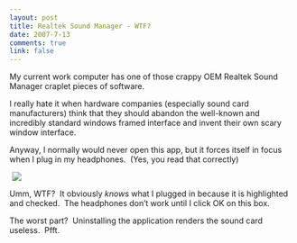 ```yaml
--- 
layout: post
title: Realtek Sound Manager - WTF?
date: 2007-7-13
comments: true
link: false
---
```

<p>My current work computer has one of those crappy OEM Realtek Sound Manager craplet pieces of software.</p><p>I really hate it when hardware companies (especially sound card manufacturers) think that they should abandon the well-known and incredibly standard windows framed interface and invent their own scary window interface.</p><p>Anyway, I normally would never open this app, but it forces itself in focus when I plug in my headphones.&nbsp; (Yes, you read that correctly)</p><p><img src="/images/realtek_.jpg" hspace="5"  border="0"  /></p><p>Umm, WTF?&nbsp; It obviously <em>knows </em>what I plugged in because it is highlighted and checked.&nbsp; The headphones don&rsquo;t work until I click OK on this box.</p><p>The worst part?&nbsp; Uninstalling the application renders the sound card useless.&nbsp; Pfft.</p>
